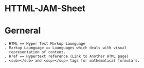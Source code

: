 # HTTML-JAM-Sheet 

# Gerneral 
    . HTML == Hyper Text Markup Launguage
    . Markup Launguage == Launguages which deals with visual 
      representation of content.
    . Href == Hypertext reference (Link to Another HTML page)
    . <sub></sub> and <sup></sup> tags for mathematical formula's.